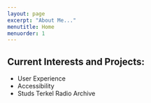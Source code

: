 ```yaml
---
layout: page
excerpt: "About Me..."
menutitle: Home
menuorder: 1
---
```




## Current Interests and Projects:

- User Experience
- Accessibility
- Studs Terkel Radio Archive

